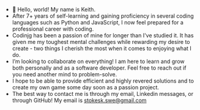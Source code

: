 - 👋 Hello, world!  My name is Keith.
-  After 7+ years of self-learning and gaining proficiency in several coding languages such as Python and JavaScript, I now feel prepared for a professional career with coding.
-  Codinjg has been a passion of mine for longer than I've studied it.  It has given me my toughest mental challenges while rewarding my desire to create - two things I cherish the most when it comes to enjoying what I do.
-  I’m looking to collaborate on everything!  I am here to learn and grow both personally and as a software developer.  Feel free to reach out if you need another mind to problem-solve.
-  I hope to be able to provide efficient and highly revered solutions and to create my own game some day soon as a passion project.
-  The best way to contact me is through my email, Linkedin messages, or through GitHub!  My email is stokesk.swe@gmail.com 

<!---
PandaBump/PandaBump is a ✨ special ✨ repository because its `README.md` (this file) appears on your GitHub profile.
You can click the Preview link to take a look at your changes.
--->
